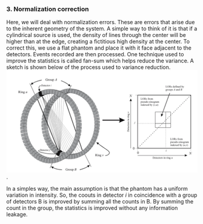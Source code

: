 ### 3. Normalization correction
Here, we will deal with normalization errors. These are errors that arise due to the inherent geometry of the system. 
A simple way to think of it is that if a cylindrical source is used, the density of lines through the center will be 
higher than at the edge, creating a fictitious high density at the center. To correct this, we use a flat phantom and 
place it with it face adjacent to the detectors. Events recorded are then processed. One technique used to improve the 
statistics is called fan-sum which helps reduce the variance. A sketch is shown below of the process used to variance 
reduction. ![](https://github.com/jnsofini/Computed-Tomography/blob/master/figures/fansum.png). 

In a simples way, the main assumption is that the phantom has a uniform variation in intensity. So, the coouts in detector 
$i$ in coincidence with a group of detectors B is improved by summing all the counts in B. By summing the count in the group,
the statistics is improved without any information leakage.
